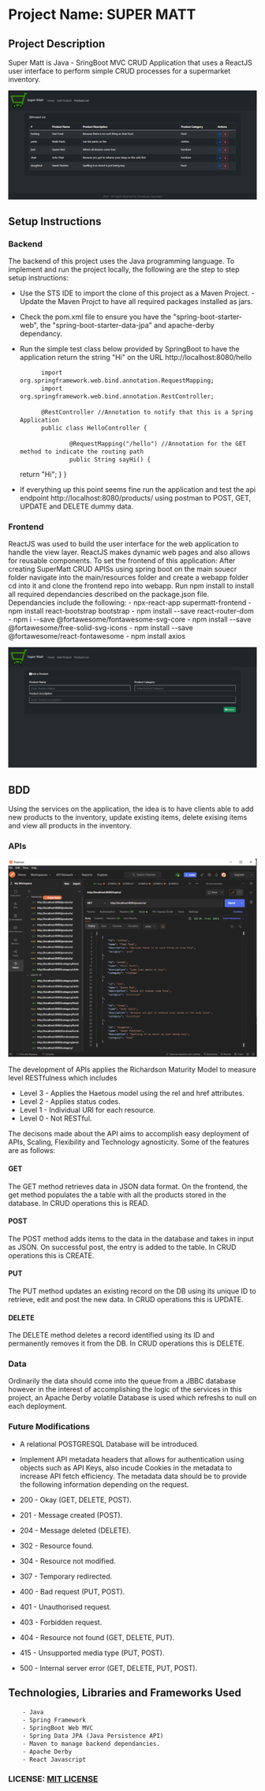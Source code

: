 # Project Name: SUPER MATT

## Project Description

Super Matt is Java - SringBoot MVC CRUD Application that uses a ReactJS user interface to perform simple CRUD processes for a supermarket inventory.

<img src="images/list.png">

## Setup Instructions

### Backend

The backend of this project uses the Java programming language. To implement and run the project locally, the following are the step to step setup instructions:

- Use the STS IDE to import the clone of this project as a Maven Project. - Update the Maven Projct to have all required packages installed as jars.

- Check the pom.xml file to ensure you have the "spring-boot-starter-web", the "spring-boot-starter-data-jpa" and apache-derby dependancy.

- Run the simple test class below provided by SpringBoot to have the application return the string "Hi" on the URL http://localhost:8080/hello

            import org.springframework.web.bind.annotation.RequestMapping;
            import org.springframework.web.bind.annotation.RestController;

            @RestController //Annotation to notify that this is a Spring Application
            public class HelloController {

                    @RequestMapping("/hello") //Annotation for the GET method to indicate the routing path
                    public String sayHi() {

  return "Hi";
  }
  }

- If everything up this point seems fine run the application and test the api endpoint http://localhost:8080/products/ using postman to POST, GET, UPDATE and DELETE dummy data.

### Frontend

ReactJS was used to build the user interface for the web application to handle the view layer. ReactJS makes dynamic web pages and also allows for reusable components. To set the frontend of this application:
After creating SuperMatt CRUD APISs using spring boot on the main souecr folder navigate into the main/resources folder and create a webapp folder cd into it and clone the frontend repo into webapp. Run npm install to install all required dependancies described on the package.json file. 
Dependancies include the following:
        - npx-react-app supermatt-frontend
        - npm install react-bootstrap bootstrap
        - npm install --save react-router-dom
        - npm i --save @fortawesome/fontawesome-svg-core
        - npm install --save @fortawesome/free-solid-svg-icons
        - npm install --save @fortawesome/react-fontawesome
        - npm install axios

<img src="images/add.png">

## BDD

Using the services on the application, the idea is to have clients able to add new products to the inventory, update existing items, delete exising items and view all products in the inventory.

### APIs

<img src="images/api.png">

The development of APIs applies the Richardson Maturity Model to measure level RESTfulness which includes

- Level 3 - Applies the Haetous model using the rel and href attributes.
- Level 2 - Applies status codes.
- Level 1 - Individual URI for each resource.
- Level 0 - Not RESTful.

The decisons made about the API aims to accomplish easy deployment of APIs, Scaling, Flexibility and Technology agnosticity. Some of the features are as follows:

#### GET
The GET method retrieves data in JSON data format. On the frontend, the get method populates the a table with all the products stored in the database. In CRUD operations this is READ. 

#### POST
The POST method adds items to the data in the database and takes in input as JSON. On successful post, the entry is added to the table. In CRUD operations this is CREATE.

#### PUT
The PUT method updates an existing record on the DB using its unique ID to retrieve, edit and post the new data. In CRUD operations this is UPDATE.

#### DELETE
The DELETE method deletes a record identified using its ID and permanently removes it from the DB. In CRUD operations this is DELETE.


### Data

Ordinarily the data should come into the queue from a JBBC database however in the interest of accomplishing the logic of the services in this project, an Apache Derby volatile Database is used which refreshs to null on each deployment.

### Future Modifications

- A relational POSTGRESQL Database will be introduced.
- Implement API metadata headers that allows for authentication using objects such as API Keys, also incude Cookies in the metadata to increase API fetch efficiency. The metadata data should be to provide the following information depending on the request.

- 200 - Okay (GET, DELETE, POST).
- 201 - Message created (POST).
- 204 - Message deleted (DELETE).
- 302 - Resource found.
- 304 - Resource not modified.
- 307 - Temporary redirected.
- 400 - Bad request (PUT, POST).
- 401 - Unauthorised request.
- 403 - Forbidden request.
- 404 - Resource not found (GET, DELETE, PUT).
- 415 - Unsupported media type (PUT, POST).
- 500 - Internal server error (GET, DELETE, PUT, POST).

## Technologies, Libraries and Frameworks Used

        - Java
        - Spring Framework
        - SpringBoot Web MVC
        - Spring Data JPA (Java Persistence API)
        - Maven to manage backend dependancies.
        - Apache Derby
        - React Javascript

### LICENSE: [MIT LICENSE](https://raw.githubusercontent.com/deepeters/simple-supermatt/master/LICENSE)
